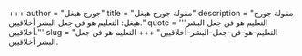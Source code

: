 +++
author = "جورج هيغل"
title = "مقولة جورج هيغل"
description = "مقولة جورج هيغل: التعليم هو فن جعل البشر أخلاقيين."
quote = '''التعليم هو فن جعل البشر أخلاقيين.'''
slug = "التعليم-هو-فن-جعل-البشر-أخلاقيين"
+++
التعليم هو فن جعل البشر أخلاقيين.
